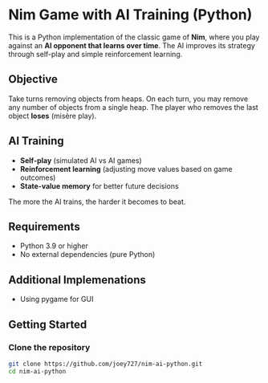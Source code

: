 # Nim Game with AI Training (Python)

This is a Python implementation of the classic game of **Nim**, where you play against an **AI opponent that learns over time**. The AI improves its strategy through self-play and simple reinforcement learning.

##  Objective

Take turns removing objects from heaps. On each turn, you may remove any number of objects from a single heap. The player who removes the last object **loses** (misère play).

## AI Training

- **Self-play** (simulated AI vs AI games)
- **Reinforcement learning** (adjusting move values based on game outcomes)
- **State-value memory** for better future decisions

The more the AI trains, the harder it becomes to beat.

## Requirements

- Python 3.9 or higher
- No external dependencies (pure Python)

## Additional Implemenations

- Using pygame for GUI 

## Getting Started

### Clone the repository

```bash
git clone https://github.com/joey727/nim-ai-python.git
cd nim-ai-python

